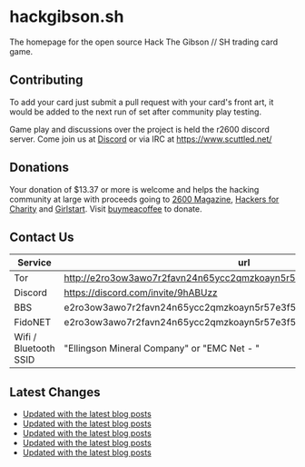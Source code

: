 # hackgibson.sh
The homepage for the open source Hack The Gibson // SH trading card game.


## Contributing

To add your card just submit a pull request with your card's front art, it would be added to the next run of set after community play testing.

Game play and discussions over the project is held the r2600 discord server. Come join us at [Discord](https://discord.com/invite/9hABUzz) or via IRC at https://www.scuttled.net/


## Donations

Your donation of $13.37 or more is welcome and helps the hacking community at large with proceeds going to [2600 Magazine](https://2600.com/), [Hackers for Charity](https://hackersforcharity.org) and [Girlstart](https://girlstart.org).  Visit [buymeacoffee](https://www.buymeacoffee.com/hackgibson.sh) to donate.


## Contact Us

Service | url
-|-
Tor | http://e2ro3ow3awo7r2favn24n65ycc2qmzkoayn5r57e3f56nvjwdcgg32ad.onion
Discord | https://discord.com/invite/9hABUzz
BBS | e2ro3ow3awo7r2favn24n65ycc2qmzkoayn5r57e3f56nvjwdcgg32ad.onion:23
FidoNET | e2ro3ow3awo7r2favn24n65ycc2qmzkoayn5r57e3f56nvjwdcgg32ad.onion:24554
Wifi / Bluetooth SSID | "Ellingson Mineral Company" or "EMC Net - <fidonet address>"

## Latest Changes
<!-- BLOG-POST-LIST:START -->
- [Updated with the latest blog posts](https://github.com/DFW2600/hackgibson.sh/commit/5f0116cb68aacaf48532268c41688abe292ae5f1)
- [Updated with the latest blog posts](https://github.com/DFW2600/hackgibson.sh/commit/62a322f95055b3adda6dc77b89a17ba3c82a16b8)
- [Updated with the latest blog posts](https://github.com/DFW2600/hackgibson.sh/commit/f91e2ef903f5793cfacade0c324ad196a96a18e1)
- [Updated with the latest blog posts](https://github.com/DFW2600/hackgibson.sh/commit/ed1c9f18ac9aaed367f632556fd734c82bacf9ef)
- [Updated with the latest blog posts](https://github.com/DFW2600/hackgibson.sh/commit/0d58ac379c87c31c2feb0279a720cdf4e55ce8b7)
<!-- BLOG-POST-LIST:END -->
